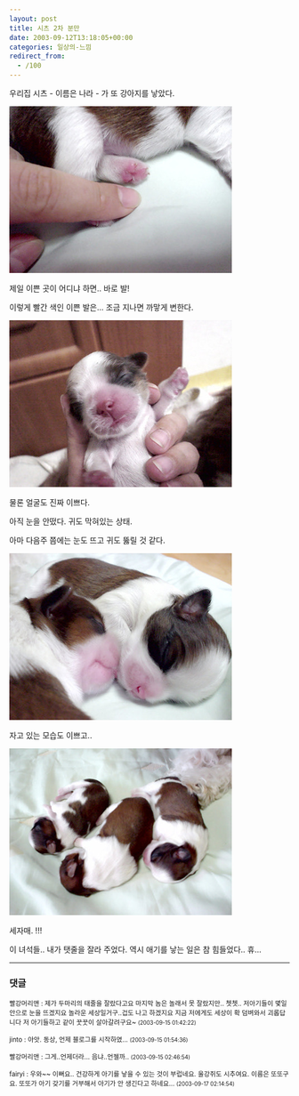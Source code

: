 ```yaml
---
layout: post
title: 시츠 2차 분만
date: 2003-09-12T13:18:05+00:00
categories: 일상의-느낌
redirect_from:
  - /100
---
```


우리집 시츠 - 이름은 나라 - 가 또 강아지를 낳았다.

![ ](/assets/media/logs_archives_DSC01598.jpg)

제일 이쁜 곳이 어디냐 하면.. 바로 발!

이렇게 빨간 색인 이쁜 발은... 조금 지나면 까맣게 변한다.

![ ](/assets/media/logs_archives_DSC01586.jpg)

물론 얼굴도 진짜 이쁘다.

아직 눈을 안떴다. 귀도 막혀있는 상태.

아마 다음주 쯤에는 눈도 뜨고 귀도 뚫릴 것 같다.

![ ](/assets/media/logs_archives_DSC01596.jpg)

자고 있는 모습도 이쁘고..

![ ](/assets/media/logs_archives_DSC01594.jpg)

세자매. !!!

이 녀석들.. 내가 탯줄을 잘라 주었다. 역시 애기를 낳는 일은 참 힘들었다.. 휴...

* * *

### 댓글



<!--- cmt:210 --->
<!--- mail: --->
<!--- parent:0 --->

<small class=comment>빨강머리앤 : 제가 두마리의 태줄을 잘랐다고요 마지막 놈은 놀래서 못 잘랐지만.. 쳇쳇..  저아기들이 몇일 안으로 눈을 뜨겠지요 놀라운 세상일거구..겁도 나고 하겠지요 지금 저에게도 세상이 확 덤벼와서 괴롭답니다 저 아기들하고 같이 꿋꿋이 살아갈려구요~ <small>(2003-09-15 01:42:22)</small></small>


<!--- cmt:211 --->
<!--- mail: --->
<!--- parent:0 --->

<small class=comment>jinto : 아앗. 동상, 언제 블로그를 시작하였... <small>(2003-09-15 01:54:36)</small></small>


<!--- cmt:212 --->
<!--- mail: --->
<!--- parent:0 --->

<small class=comment>빨강머리앤 : 그게..언제더라... 음냐..언젤까.. <small>(2003-09-15 02:46:54)</small></small>


<!--- cmt:213 --->
<!--- mail: --->
<!--- parent:0 --->

<small class=comment>fairyi : 우와~~ 이뻐요.. 건강하게 아기를 낳을 수 있는 것이 부럽네요. 울강쥐도 시추여요. 이름은 또또구요. 또또가 아기 갖기를 거부해서 아기가 안 생긴다고 하네요... <small>(2003-09-17 02:14:54)</small></small>

